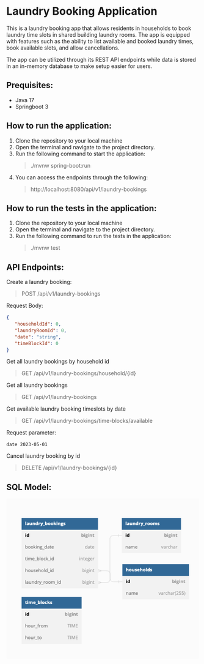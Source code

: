 # Laundry Booking Application

This is a laundry booking app that allows residents in households to book laundry time slots in shared building laundry rooms.
The app is equipped with features such as the ability to list available and booked laundry times, book available slots, and allow cancellations.

The app can be utilized through its REST API endpoints while data is stored in an in-memory database to make setup easier for users. 

Prequisites:
---------------
- Java 17
- Springboot 3

How to run the application:
---------------------------
1. Clone the repository to your local machine
2. Open the terminal and navigate to the project directory.
3. Run the following command to start the application: 
    > ./mvnw spring-boot:run
4. You can access the endpoints through the following:
    > http://localhost:8080/api/v1/laundry-bookings
   
How to run the tests in the application: 
-------------------------
1. Clone the repository to your local machine
2. Open the terminal and navigate to the project directory.
3. Run the following command to run the tests in the application:
   > ./mvnw test

API Endpoints:
----------------
Create a laundry booking:
> POST   /api/v1/laundry-bookings

Request Body:
```json
{
   "householdId": 0,
   "laundryRoomId": 0,
   "date": "string",
   "timeBlockId": 0
}
```
Get all laundry bookings by household id
> GET    /api/v1/laundry-bookings/household/{id}

Get all laundry bookings 
> GET    /api/v1/laundry-bookings

Get available laundry booking timeslots by date
> GET    /api/v1/laundry-bookings/time-blocks/available

Request parameter:
```
date 2023-05-01
```

Cancel laundry booking by id
> DELETE /api/v1/laundry-bookings/{id}


SQL Model:
------------
![Image](src/main/resources/laundryAppSqlModel.png)
